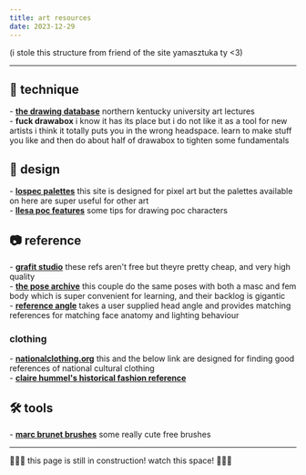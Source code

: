 ```yaml
---
title: art resources
date: 2023-12-29
---
```


(i stole this structure from friend of the site yamasztuka ty <3)

---

## 🤸 technique
\- **[the drawing database](https://www.youtube.com/@thedrawingdatabase8743)** northern kentucky university art lectures  
\- **fuck drawabox** i know it has its place but i do not like it as a tool for new artists i think it totally puts you in the wrong headspace. learn to make stuff you like and then do about half of drawabox to tighten some fundamentals  

## 📐 design
\- **[lospec palettes](https://lospec.com/palette-list)** this site is designed for pixel art but the palettes available on here are super useful for other art  
\- **[llesa poc features](https://twitter.com/Lle_plus_a/status/1739399709666553922)** some tips for drawing poc characters  

## 📷 reference
\- **[grafit studio](https://grafitschool.gumroad.com/)** these refs aren't free but theyre pretty cheap, and very high quality  
\- **[the pose archive](https://www.deviantart.com/theposearchives)** this couple do the same poses with both a masc and fem body which is super convenient for learning, and their backlog is gigantic  
\- **[reference angle](https://referenceangle.com)** takes a user supplied head angle and provides matching references for matching face anatomy and lighting behaviour

### clothing
\- **[nationalclothing.org](https://nationalclothing.org/)** this and the below link are designed for finding good references of national cultural clothing  
\- **[claire hummel's historical fashion reference](https://docs.google.com/document/u/0/d/1R8eulTsb9Zlc7h2H917dNJZS9s0rIq9OAu7LpSS9F2k/mobilebasic?pli=1)**  

## 🛠️ tools
\- **[marc brunet brushes](https://cubebrush.co/mb/products/m2ri4q/starter-brush-pack-2023)** some really cute free brushes  

---

🚧👷‍♂️ this page is still in construction! watch this space! 👷‍♀️🚧